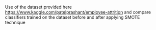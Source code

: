 Use of the dataset provided here https://www.kaggle.com/patelprashant/employee-attrition
and compare classifiers trained on the dataset before and after applying SMOTE technique
